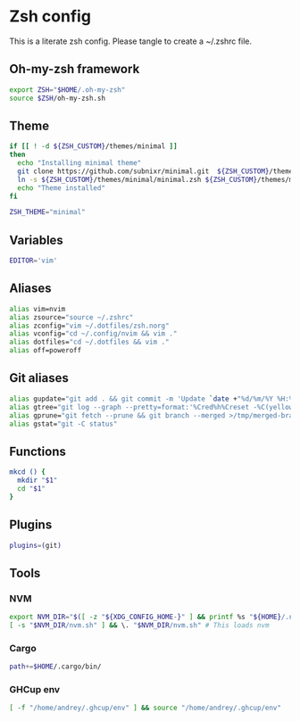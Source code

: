 # Zsh config

This is a literate zsh config. Please tangle to create a ~/.zshrc file.

## Oh-my-zsh framework
```sh
export ZSH="$HOME/.oh-my-zsh"
source $ZSH/oh-my-zsh.sh
```

## Theme
```sh
if [[ ! -d ${ZSH_CUSTOM}/themes/minimal ]]
then
  echo "Installing minimal theme"
  git clone https://github.com/subnixr/minimal.git  ${ZSH_CUSTOM}/themes/minimal
  ln -s ${ZSH_CUSTOM}/themes/minimal/minimal.zsh ${ZSH_CUSTOM}/themes/minimal.zsh-theme
  echo "Theme installed"
fi

ZSH_THEME="minimal"
```

## Variables
```sh
EDITOR='vim'
```

## Aliases
```sh
alias vim=nvim
alias zsource="source ~/.zshrc"
alias zconfig="vim ~/.dotfiles/zsh.norg"
alias vconfig="cd ~/.config/nvim && vim ."
alias dotfiles="cd ~/.dotfiles && vim ." 
alias off=poweroff
```

## Git aliases
```sh
alias gupdate="git add . && git commit -m 'Update `date +"%d/%m/%Y %H:%M"`' && git push origin master"
alias gtree="git log --graph --pretty=format:'%Cred%h%Creset -%C(yellow)%d%Creset %s %Cgreen(%cr) %C(bold blue)<%an>%Creset' --abbrev-commit"
alias gprune="git fetch --prune && git branch --merged >/tmp/merged-branches && vi /tmp/merged-branches && xargs git branch -d </tmp/merged-branches"
alias gstat="git -C status"
```

## Functions
```sh
mkcd () {
  mkdir "$1"
  cd "$1"
}
```

## Plugins
```sh
plugins=(git)
```

## Tools

### NVM
```sh
export NVM_DIR="$([ -z "${XDG_CONFIG_HOME-}" ] && printf %s "${HOME}/.nvm" || printf %s "${XDG_CONFIG_HOME}/nvm")"
[ -s "$NVM_DIR/nvm.sh" ] && \. "$NVM_DIR/nvm.sh" # This loads nvm
```

### Cargo
```sh
path+=$HOME/.cargo/bin/
```

### GHCup env
```sh
[ -f "/home/andrey/.ghcup/env" ] && source "/home/andrey/.ghcup/env"
```
